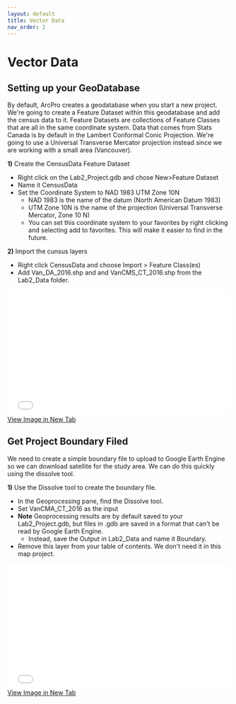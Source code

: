 ```yaml
---
layout: default
title: Vector Data
nav_order: 2
---
```


# Vector Data

## Setting up your GeoDatabase
By default, ArcPro creates a geodatabase when you start a new project.  We're going to create a Feature Dataset within this geodatabase and add the census data to it.  Feature Datasets are collections of Feature Classes that are all in the same coordinate system.  Data that comes from Stats Canada is by default in the Lambert Conformal Conic Projection.  We're going to use a Universal Transverse Mercator projection instead since we are working with a small area (Vancouver).

**1)** Create the CensusData Feature Dataset
* Right click on the Lab2_Project.gdb and chose New>Feature Dataset
* Name it CensusData
* Set the Coordinate System to NAD 1983 UTM Zone 10N
	* NAD 1983 is the name of the datum (North American Datum 1983)
	* UTM Zone 10N is the name of the projection (Universal Transverse Mercator, Zone 10 N)
	* You can set this coordinate system to your favorites by right clicking and selecting add to favorites.  This will make it easier to find in the future.

**2)** Import the cunsus layers
* Right click CensusData and choose Import > Feature Class(es)
* Add Van_DA_2016.shp and and VanCMS_CT_2016.shp from the Lab2_Data folder.

<div style="overflow: hidden;
  padding-top: 56.25%;
  position: relative">
  <iframe src="FeatureDataset.mp4" title="Processes" scrolling="no" frameborder="0"
    style="border: 0;
   height: 100%;
   left: 0;
   position: absolute;
   top: 0;
   width: 100%;">
   <p>Your browser does not support iframes.</p>
 </iframe>
</div>
<a href="FeatureDataset.mp4" target="_blank">View Image in New Tab</a>


## Get Project Boundary Filed
We need to create a simple boundary file to upload to Google Earth Engine so we can download satellite for the study area.  We can do this quickly using the dissolve tool.

**1)** Use the Dissolve tool to create the boundary file.
* In the Geoprocessing pane, find the Dissolve tool.
* Set VanCMA_CT_2016 as the input
* **Note** Geoprocessing results are by default saved to your Lab2_Project.gdb, but files in .gdb are saved in a format that can't be read by Google Earth Engine.
	* Instead, save the Output in Lab2_Data and name it Boundary.
* Remove this layer from your table of contents.  We don't need it in this map project.	

<div style="overflow: hidden;
  padding-top: 56.25%;
  position: relative">
  <iframe src="Dissolve.mp4" title="Processes" scrolling="no" frameborder="0"
    style="border: 0;
   height: 100%;
   left: 0;
   position: absolute;
   top: 0;
   width: 100%;">
   <p>Your browser does not support iframes.</p>
 </iframe>
</div>
<a href="Dissolve.mp4" target="_blank">View Image in New Tab</a>
